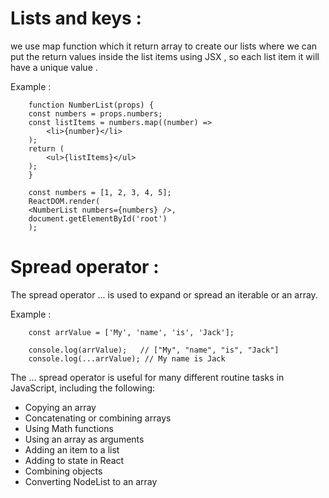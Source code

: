 # Lists and keys :
we use map function which it return array to create our lists where we can put the return values inside the list items using JSX , so each list item it will have a unique value . 

Example :

        function NumberList(props) {
        const numbers = props.numbers;
        const listItems = numbers.map((number) =>
            <li>{number}</li>
        );
        return (
            <ul>{listItems}</ul>
        );
        }

        const numbers = [1, 2, 3, 4, 5];
        ReactDOM.render(
        <NumberList numbers={numbers} />,
        document.getElementById('root')
        );


# Spread operator :
The spread operator ... is used to expand or spread an iterable or an array.

Example : 

        const arrValue = ['My', 'name', 'is', 'Jack'];

        console.log(arrValue);   // ["My", "name", "is", "Jack"]
        console.log(...arrValue); // My name is Jack


The … spread operator is useful for many different routine tasks in JavaScript, including the following:

* Copying an array
* Concatenating or combining arrays
* Using Math functions
* Using an array as arguments
* Adding an item to a list
* Adding to state in React
* Combining objects
* Converting NodeList to an array
